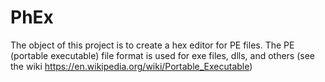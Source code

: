 # **PhEx**

The object of this project is to create a hex editor for
PE files. The PE (portable executable) file format is used
for exe files, dlls, and others (see the wiki https://en.wikipedia.org/wiki/Portable_Executable)
